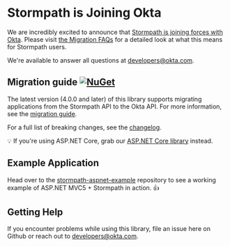 # Stormpath is Joining Okta
We are incredibly excited to announce that [Stormpath is joining forces with Okta](https://stormpath.com/blog/stormpaths-new-path?utm_source=github&utm_medium=readme&utm-campaign=okta-announcement). Please visit [the Migration FAQs](https://stormpath.com/oktaplusstormpath?utm_source=github&utm_medium=readme&utm-campaign=okta-announcement) for a detailed look at what this means for Stormpath users.

We're available to answer all questions at developers@okta.com.

## Migration guide [![NuGet](https://img.shields.io/nuget/v/Stormpath.AspNet.svg)](https://www.nuget.org/packages/Stormpath.AspNet)

The latest version (4.0.0 and later) of this library supports migrating applications from the Stormpath API to the Okta API. For more information, see the [migration guide](https://github.com/stormpath/stormpath-dotnet-owin-middleware/blob/master/migrating.md).

For a full list of breaking changes, see the [changelog](https://github.com/stormpath/stormpath-dotnet-owin-middleware/blob/master/changelog.md).

:bulb: If you're using ASP.NET Core, grab our [ASP.NET Core library](https://github.com/stormpath/stormpath-aspnetcore) instead.

## Example Application

Head over to the [stormpath-aspnet-example](https://github.com/stormpath/stormpath-aspnet-example) repository to see a working example of ASP.NET MVC5 + Stormpath in action. :+1:

## Getting Help
If you encounter problems while using this library, file an issue here on Github or reach out to developers@okta.com.
